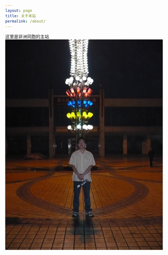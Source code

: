 ```yaml
---
layout: page
title: 关于本站
permalink: /about/
---
```


这里是非洲同胞的主站
![非洲人][africanbrother]

[africanbrother]: /images/taishan.jpg